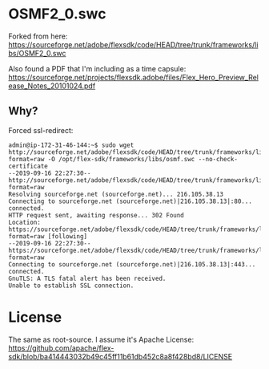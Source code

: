 # OSMF2_0.swc

Forked from here: https://sourceforge.net/adobe/flexsdk/code/HEAD/tree/trunk/frameworks/libs/OSMF2_0.swc

Also found a PDF that I'm including as a time capsule: https://sourceforge.net/projects/flexsdk.adobe/files/Flex_Hero_Preview_Release_Notes_20101024.pdf

## Why?

Forced ssl-redirect:

```
admin@ip-172-31-46-144:~$ sudo wget http://sourceforge.net/adobe/flexsdk/code/HEAD/tree/trunk/frameworks/libs/OSMF2_0.swc?format=raw -O /opt/flex-sdk/frameworks/libs/osmf.swc --no-check-certificate
--2019-09-16 22:27:30--  http://sourceforge.net/adobe/flexsdk/code/HEAD/tree/trunk/frameworks/libs/OSMF2_0.swc?format=raw
Resolving sourceforge.net (sourceforge.net)... 216.105.38.13
Connecting to sourceforge.net (sourceforge.net)|216.105.38.13|:80... connected.
HTTP request sent, awaiting response... 302 Found
Location: https://sourceforge.net/adobe/flexsdk/code/HEAD/tree/trunk/frameworks/libs/OSMF2_0.swc?format=raw [following]
--2019-09-16 22:27:30--  https://sourceforge.net/adobe/flexsdk/code/HEAD/tree/trunk/frameworks/libs/OSMF2_0.swc?format=raw
Connecting to sourceforge.net (sourceforge.net)|216.105.38.13|:443... connected.
GnuTLS: A TLS fatal alert has been received.
Unable to establish SSL connection.
```

# License

The same as root-source. I assume it's Apache License: https://github.com/apache/flex-sdk/blob/ba414443032b49c45ff11b61db452c8a8f428bd8/LICENSE
